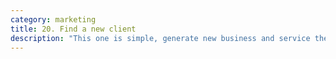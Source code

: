 ```yaml
---
category: marketing
title: 20. Find a new client
description: "This one is simple, generate new business and service the account. "
---
```

